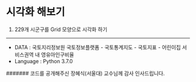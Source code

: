 시각화 해보기
=============
1. 229개 시군구를 Grid 모양으로 시각화 하기
-------------
* DATA : 국토지리정보원 국토정보플랫폼 - 국토통계지도 - 국토지표 - 어린이집 서비스권역 내 영유아인구비율
* Language : Python 3.7.0

####### 코드를 공개해주신 장혜식(서울대) 교수님께 감사 인사드립니다.
